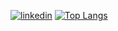[![linkedin](https://img.shields.io/badge/LinkedIn-0077B5?style=for-the-badge&logo=linkedin&logoColor=white)](https://www.linkedin.com/in/anderson-vieira-da-rosa-2329a11a0)
[![Top Langs](https://github-readme-stats.vercel.app/api/top-langs/?username=anuraghazra&hide_progress=true)](https://github.com/AndersonVieir4/github-readme-stats)
